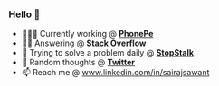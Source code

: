 ### Hello 👋

- 🧑🏼‍💻 Currently working @ **[PhonePe](https://www.phonepe.com)**
- 👍🏻 Answering @ **[Stack Overflow](https://stackoverflow.com/users/6763544/sairaj-sawant)**
- 🎯 Trying to solve a problem daily @ **[StopStalk](https://www.stopstalk.com/user/profile/sairajsawant)**
- 🎲 Random thoughts @ **[Twitter](https://twitter.com/sairajsawant_)**
- 📫 Reach me @ www.linkedin.com/in/sairajsawant
